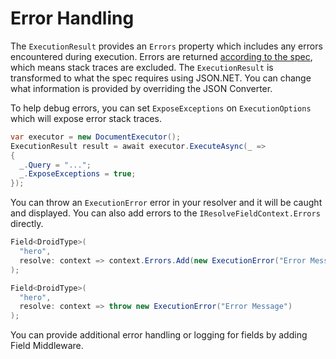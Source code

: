 # Error Handling

The `ExecutionResult` provides an `Errors` property which includes any errors encountered during execution.  Errors are returned [according to the spec](https://graphql.github.io/graphql-spec/June2018/#sec-Errors), which means stack traces are excluded.  The `ExecutionResult` is transformed to what the spec requires using JSON.NET.  You can change what information is provided by overriding the JSON Converter.

To help debug errors, you can set `ExposeExceptions` on `ExecutionOptions` which will expose error stack traces.

```csharp
var executor = new DocumentExecutor();
ExecutionResult result = await executor.ExecuteAsync(_ =>
{
  _.Query = "...";
  _.ExposeExceptions = true;
});
```

You can throw an `ExecutionError` error in your resolver and it will be caught and displayed.  You can also add errors to the `IResolveFieldContext.Errors` directly.

```csharp
Field<DroidType>(
  "hero",
  resolve: context => context.Errors.Add(new ExecutionError("Error Message"))
);

Field<DroidType>(
  "hero",
  resolve: context => throw new ExecutionError("Error Message")
);
```

You can provide additional error handling or logging for fields by adding Field Middleware.
